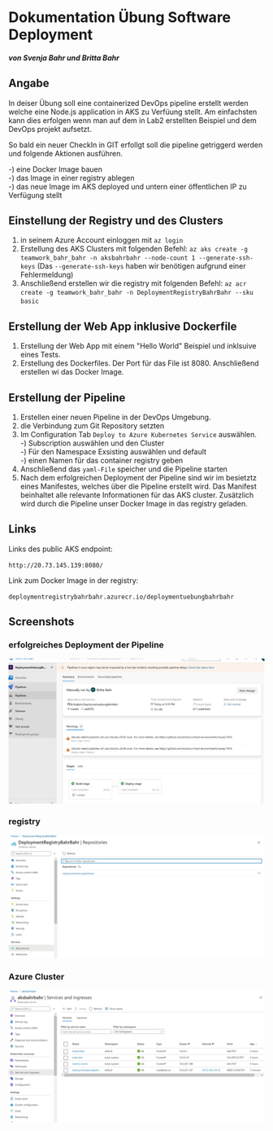 # Dokumentation Übung Software Deployment
##### von Svenja Bahr und Britta Bahr 

## Angabe 

In deiser Übung soll eine containerized DevOps pipeline erstellt werden welche eine Node.js application in AKS zu Verfüung stellt. Am einfachsten kann dies erfolgen wenn man auf dem in Lab2 erstellten Beispiel und dem DevOps projekt aufsetzt. 

So bald ein neuer CheckIn in GIT erfollgt soll die pipeline getriggerd werden und folgende Aktionen ausführen. 

-) eine Docker Image bauen  
-) das Image in einer registry ablegen  
-) das neue Image im AKS deployed und untern einer öffentlichen IP zu Verfügung stellt  

## Einstellung der Registry und des Clusters

1. in seinem Azure Account einloggen mit `az login`
2. Erstellung des AKS Clusters mit folgenden Befehl: 
`az aks create -g teamwork_bahr_bahr -n aksbahrbahr --node-count 1 --generate-ssh-keys` 
(Das `--generate-ssh-keys` haben wir benötigen aufgrund einer Fehlermeldung)
3. Anschließend erstellen wir die registry mit folgenden Befehl: 
`az acr create -g teamwork_bahr_bahr -n DeploymentRegistryBahrBahr --sku basic`

## Erstellung der Web App inklusive Dockerfile 

1. Erstellung der Web App mit einem "Hello World" Beispiel und inklsuive eines Tests.
2. Erstellung des Dockerfiles. Der Port für das File ist 8080. Anschließend erstellen wi das Docker Image. 

## Erstellung der Pipeline

1. Erstellen einer neuen Pipeline in der DevOps Umgebung. 
2. die Verbindung zum Git Repository setzten
3. Im Configuration Tab `Deploy to Azure Kubernetes Service` auswählen.   
   -) Subscription auswählen und den Cluster  
   -) Für den Namespace Exsisting auswählen und default  
   -) einen Namen für das container registry geben  
4. Anschließend das `yaml-File` speicher und die Pipeline starten
5. Nach dem erfolgreichen Deployment der Pipeline sind wir im besietztz eines Manifestes, welches über die Pipeline erstellt wird. Das Manifest beinhaltet alle relevante Informationen für das AKS cluster. Zusätzlich wird durch die Pipeline unser Docker Image in das registry geladen. 

## Links

Links des public AKS endpoint: 

`http://20.73.145.139:8080/`

Link zum Docker Image in der registry: 

`deploymentregistrybahrbahr.azurecr.io/deploymentuebungbahrbahr`

## Screenshots

### erfolgreiches Deployment der Pipeline

 ![erfolgreiches Deployment der Pipeline](assets/pipeline.JPG)

### registry 

 ![registry](assets/registry.JPG)

 ### Azure Cluster

  ![azure cluster](assets/aks.JPG)